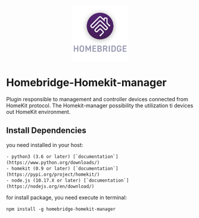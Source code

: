 
<p align="center">

<img src="https://github.com/homebridge/branding/raw/master/logos/homebridge-wordmark-logo-vertical.png" width="150">

</p>


# Homebridge-Homekit-manager

Plugin responsible to management and controller devices connected from HomeKit protocol. The Homekit-manager possibility the utilization ti devices out HomeKit environment.

## Install Dependencies

you need installed in your host:

```
- python3 (3.6 or later) [`documentation`](https://www.python.org/downloads/)
- homekit (0.9 or later) [`documentation`](https://pypi.org/project/homekit/)
- node.js (10.17.X or later) [`documentation`](https://nodejs.org/en/download/)
```

for install package, you need execute in terminal:

```
npm install -g homebridge-homekit-manager
```
